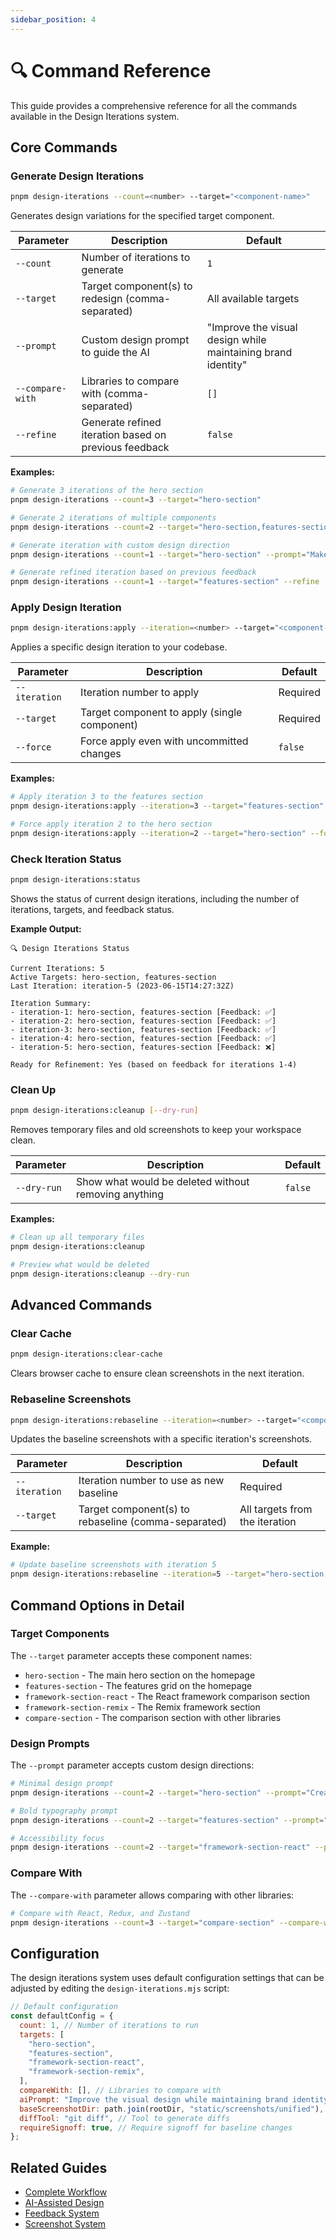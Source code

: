 ```yaml
---
sidebar_position: 4
---
```


# 🔍 Command Reference

This guide provides a comprehensive reference for all the commands available in the Design Iterations system.

## Core Commands

### Generate Design Iterations

```bash
pnpm design-iterations --count=<number> --target="<component-name>"
```

Generates design variations for the specified target component.

| Parameter        | Description                                           | Default                                                      |
| ---------------- | ----------------------------------------------------- | ------------------------------------------------------------ |
| `--count`        | Number of iterations to generate                      | `1`                                                          |
| `--target`       | Target component(s) to redesign (comma-separated)     | All available targets                                        |
| `--prompt`       | Custom design prompt to guide the AI                  | "Improve the visual design while maintaining brand identity" |
| `--compare-with` | Libraries to compare with (comma-separated)           | `[]`                                                         |
| `--refine`       | Generate refined iteration based on previous feedback | `false`                                                      |

**Examples:**

```bash
# Generate 3 iterations of the hero section
pnpm design-iterations --count=3 --target="hero-section"

# Generate 2 iterations of multiple components
pnpm design-iterations --count=2 --target="hero-section,features-section"

# Generate iteration with custom design direction
pnpm design-iterations --count=1 --target="hero-section" --prompt="Make it more minimal with elegant typography"

# Generate refined iteration based on previous feedback
pnpm design-iterations --count=1 --target="features-section" --refine
```

### Apply Design Iteration

```bash
pnpm design-iterations:apply --iteration=<number> --target="<component-name>"
```

Applies a specific design iteration to your codebase.

| Parameter     | Description                                  | Default  |
| ------------- | -------------------------------------------- | -------- |
| `--iteration` | Iteration number to apply                    | Required |
| `--target`    | Target component to apply (single component) | Required |
| `--force`     | Force apply even with uncommitted changes    | `false`  |

**Examples:**

```bash
# Apply iteration 3 to the features section
pnpm design-iterations:apply --iteration=3 --target="features-section"

# Force apply iteration 2 to the hero section
pnpm design-iterations:apply --iteration=2 --target="hero-section" --force
```

### Check Iteration Status

```bash
pnpm design-iterations:status
```

Shows the status of current design iterations, including the number of iterations, targets, and feedback status.

**Example Output:**

```
🔍 Design Iterations Status

Current Iterations: 5
Active Targets: hero-section, features-section
Last Iteration: iteration-5 (2023-06-15T14:27:32Z)

Iteration Summary:
- iteration-1: hero-section, features-section [Feedback: ✅]
- iteration-2: hero-section, features-section [Feedback: ✅]
- iteration-3: hero-section, features-section [Feedback: ✅]
- iteration-4: hero-section, features-section [Feedback: ✅]
- iteration-5: hero-section, features-section [Feedback: ❌]

Ready for Refinement: Yes (based on feedback for iterations 1-4)
```

### Clean Up

```bash
pnpm design-iterations:cleanup [--dry-run]
```

Removes temporary files and old screenshots to keep your workspace clean.

| Parameter   | Description                                          | Default |
| ----------- | ---------------------------------------------------- | ------- |
| `--dry-run` | Show what would be deleted without removing anything | `false` |

**Examples:**

```bash
# Clean up all temporary files
pnpm design-iterations:cleanup

# Preview what would be deleted
pnpm design-iterations:cleanup --dry-run
```

## Advanced Commands

### Clear Cache

```bash
pnpm design-iterations:clear-cache
```

Clears browser cache to ensure clean screenshots in the next iteration.

### Rebaseline Screenshots

```bash
pnpm design-iterations:rebaseline --iteration=<number> --target="<component-name>"
```

Updates the baseline screenshots with a specific iteration's screenshots.

| Parameter     | Description                                         | Default                        |
| ------------- | --------------------------------------------------- | ------------------------------ |
| `--iteration` | Iteration number to use as new baseline             | Required                       |
| `--target`    | Target component(s) to rebaseline (comma-separated) | All targets from the iteration |

**Example:**

```bash
# Update baseline screenshots with iteration 5
pnpm design-iterations:rebaseline --iteration=5 --target="hero-section,features-section"
```

## Command Options in Detail

### Target Components

The `--target` parameter accepts these component names:

- `hero-section` - The main hero section on the homepage
- `features-section` - The features grid on the homepage
- `framework-section-react` - The React framework comparison section
- `framework-section-remix` - The Remix framework section
- `compare-section` - The comparison section with other libraries

### Design Prompts

The `--prompt` parameter accepts custom design directions:

```bash
# Minimal design prompt
pnpm design-iterations --count=2 --target="hero-section" --prompt="Create a minimal design with more whitespace"

# Bold typography prompt
pnpm design-iterations --count=2 --target="features-section" --prompt="Use bold typography and emphasize visual hierarchy"

# Accessibility focus
pnpm design-iterations --count=2 --target="framework-section-react" --prompt="Improve accessibility and increase contrast ratios"
```

### Compare With

The `--compare-with` parameter allows comparing with other libraries:

```bash
# Compare with React, Redux, and Zustand
pnpm design-iterations --count=3 --target="compare-section" --compare-with="react,redux,zustand"
```

## Configuration

The design iterations system uses default configuration settings that can be adjusted by editing the `design-iterations.mjs` script:

```javascript
// Default configuration
const defaultConfig = {
  count: 1, // Number of iterations to run
  targets: [
    "hero-section",
    "features-section",
    "framework-section-react",
    "framework-section-remix",
  ],
  compareWith: [], // Libraries to compare with
  aiPrompt: "Improve the visual design while maintaining brand identity",
  baseScreenshotDir: path.join(rootDir, "static/screenshots/unified"),
  diffTool: "git diff", // Tool to generate diffs
  requireSignoff: true, // Require signoff for baseline changes
};
```

## Related Guides

- [Complete Workflow](./workflow.md)
- [AI-Assisted Design](./with-ai.md)
- [Feedback System](./feedback.md)
- [Screenshot System](../playwright-screenshots.md)
